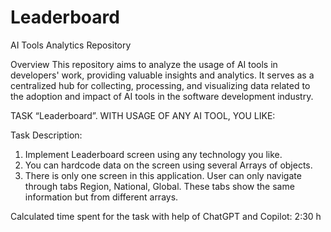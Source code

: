 # Leaderboard

AI Tools Analytics Repository

Overview
This repository aims to analyze the usage of AI tools in developers' work, providing valuable insights and analytics. It serves as a centralized hub for collecting, processing, and visualizing data related to the adoption and impact of AI tools in the software development industry.

TASK “Leaderboard”. WITH USAGE OF ANY AI TOOL, YOU LIKE:

Task Description:
 
1) Implement Leaderboard screen using any technology you like.
2) You can hardcode data on the screen using several Arrays of objects.
3) There is only one screen in this application. User can only navigate through tabs Region, National, Global. These tabs show the same information but from different arrays.
   
Calculated time spent for the task with help of ChatGPT and Copilot: 2:30 h 
